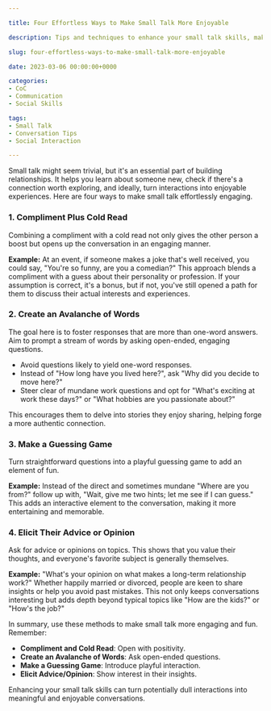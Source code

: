 ```yaml
---

title: Four Effortless Ways to Make Small Talk More Enjoyable

description: Tips and techniques to enhance your small talk skills, making conversations effortless and enjoyable for both parties.

slug: four-effortless-ways-to-make-small-talk-more-enjoyable

date: 2023-03-06 00:00:00+0000

categories:
- CoC
- Communication
- Social Skills

tags:
- Small Talk
- Conversation Tips
- Social Interaction

---
```


Small talk might seem trivial, but it's an essential part of building relationships. It helps you learn about someone new, check if there's a connection worth exploring, and ideally, turn interactions into enjoyable experiences. Here are four ways to make small talk effortlessly engaging.

### 1. Compliment Plus Cold Read

Combining a compliment with a cold read not only gives the other person a boost but opens up the conversation in an engaging manner.

**Example:** At an event, if someone makes a joke that's well received, you could say, "You're so funny, are you a comedian?" This approach blends a compliment with a guess about their personality or profession. If your assumption is correct, it's a bonus, but if not, you've still opened a path for them to discuss their actual interests and experiences.

### 2. Create an Avalanche of Words

The goal here is to foster responses that are more than one-word answers. Aim to prompt a stream of words by asking open-ended, engaging questions.

- Avoid questions likely to yield one-word responses.
- Instead of "How long have you lived here?", ask "Why did you decide to move here?"
- Steer clear of mundane work questions and opt for "What's exciting at work these days?" or "What hobbies are you passionate about?"

This encourages them to delve into stories they enjoy sharing, helping forge a more authentic connection.

### 3. Make a Guessing Game

Turn straightforward questions into a playful guessing game to add an element of fun.

**Example:** Instead of the direct and sometimes mundane "Where are you from?" follow up with, "Wait, give me two hints; let me see if I can guess." This adds an interactive element to the conversation, making it more entertaining and memorable.

### 4. Elicit Their Advice or Opinion

Ask for advice or opinions on topics. This shows that you value their thoughts, and everyone's favorite subject is generally themselves.

**Example:** "What's your opinion on what makes a long-term relationship work?" Whether happily married or divorced, people are keen to share insights or help you avoid past mistakes. This not only keeps conversations interesting but adds depth beyond typical topics like "How are the kids?" or "How's the job?"

In summary, use these methods to make small talk more engaging and fun. Remember:

- **Compliment and Cold Read**: Open with positivity.
- **Create an Avalanche of Words**: Ask open-ended questions.
- **Make a Guessing Game**: Introduce playful interaction.
- **Elicit Advice/Opinion**: Show interest in their insights.

Enhancing your small talk skills can turn potentially dull interactions into meaningful and enjoyable conversations.
